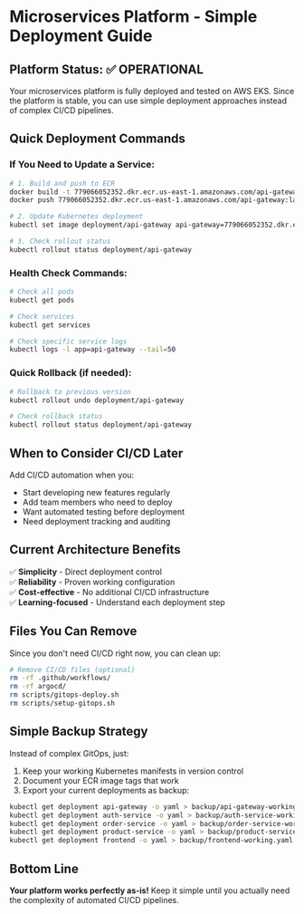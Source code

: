 # Microservices Platform - Simple Deployment Guide

## Platform Status: ✅ OPERATIONAL

Your microservices platform is fully deployed and tested on AWS EKS. Since the platform is stable, you can use simple deployment approaches instead of complex CI/CD pipelines.

## Quick Deployment Commands

### If You Need to Update a Service:

```bash
# 1. Build and push to ECR
docker build -t 779066052352.dkr.ecr.us-east-1.amazonaws.com/api-gateway:latest services/api-gateway/
docker push 779066052352.dkr.ecr.us-east-1.amazonaws.com/api-gateway:latest

# 2. Update Kubernetes deployment
kubectl set image deployment/api-gateway api-gateway=779066052352.dkr.ecr.us-east-1.amazonaws.com/api-gateway:latest

# 3. Check rollout status
kubectl rollout status deployment/api-gateway
```

### Health Check Commands:

```bash
# Check all pods
kubectl get pods

# Check services
kubectl get services

# Check specific service logs
kubectl logs -l app=api-gateway --tail=50
```

### Quick Rollback (if needed):

```bash
# Rollback to previous version
kubectl rollout undo deployment/api-gateway

# Check rollback status
kubectl rollout status deployment/api-gateway
```

## When to Consider CI/CD Later

Add CI/CD automation when you:
- Start developing new features regularly
- Add team members who need to deploy
- Want automated testing before deployment
- Need deployment tracking and auditing

## Current Architecture Benefits

✅ **Simplicity** - Direct deployment control  
✅ **Reliability** - Proven working configuration  
✅ **Cost-effective** - No additional CI/CD infrastructure  
✅ **Learning-focused** - Understand each deployment step  

## Files You Can Remove

Since you don't need CI/CD right now, you can clean up:

```bash
# Remove CI/CD files (optional)
rm -rf .github/workflows/
rm -rf argocd/
rm scripts/gitops-deploy.sh
rm scripts/setup-gitops.sh
```

## Simple Backup Strategy

Instead of complex GitOps, just:
1. Keep your working Kubernetes manifests in version control
2. Document your ECR image tags that work
3. Export your current deployments as backup:

```bash
kubectl get deployment api-gateway -o yaml > backup/api-gateway-working.yaml
kubectl get deployment auth-service -o yaml > backup/auth-service-working.yaml
kubectl get deployment order-service -o yaml > backup/order-service-working.yaml
kubectl get deployment product-service -o yaml > backup/product-service-working.yaml
kubectl get deployment frontend -o yaml > backup/frontend-working.yaml
```

## Bottom Line

**Your platform works perfectly as-is!** Keep it simple until you actually need the complexity of automated CI/CD pipelines.
